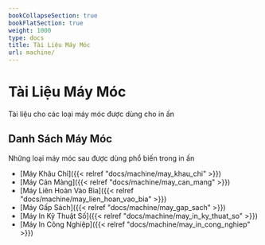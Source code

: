 ```yaml
---
bookCollapseSection: true
bookFlatSection: true
weight: 1000
type: docs
title: Tài Liệu Máy Móc
url: machine/
---
```


# Tài Liệu Máy Móc

Tài liệu cho các loại máy móc được dùng cho in ấn

## Danh Sách Máy Móc

Những loại máy móc sau được dùng phổ biến trong in ấn

- [Máy Khâu Chỉ]({{< relref "docs/machine/may_khau_chi" >}})
- [Máy Cán Màng]({{< relref "docs/machine/may_can_mang" >}})
- [Máy Liên Hoàn Vào Bìa]({{< relref "docs/machine/may_lien_hoan_vao_bia" >}})
- [Máy Gấp Sách]({{< relref "docs/machine/may_gap_sach" >}})
- [Máy In Kỹ Thuật Số]({{< relref "docs/machine/may_in_ky_thuat_so" >}})
- [Máy In Công Nghiệp]({{< relref "docs/machine/may_in_cong_nghiep" >}})


